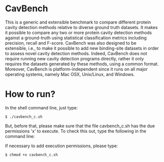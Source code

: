 # CavBench
This is a generic and extensible benchmark to compare different protein cavity detection methods relative to diverse ground truth datasets. It makes it possible to compare any two or more protein cavity detection methods against a ground-truth using statistical classification metrics including precision, recall and F-score. CavBench was also designed to be extensible, i.e., to make it possible to add new binding-site datasets in order to assess novel  cavity detection methods. Indeed, CavBench does not require running new cavity detection programs directly, rather it only requires the datasets generated by these methods, using a common format. Moreover, CavBench is platform-independent since it runs on all major operating systems, namely Mac OSX, Unix/Linux, and Windows.
# How to run?
In the shell command line, just type:

<code>$ ./cavbench_c.sh</code>
 
But, before that, please make sure that the file cavbench_c.sh has the due permissions 'x' to execute. To check this out, type the following in the command line:

If necessary to add execution permissions, please type:

<code>$ chmod +x cavbench_c.sh</code> 
